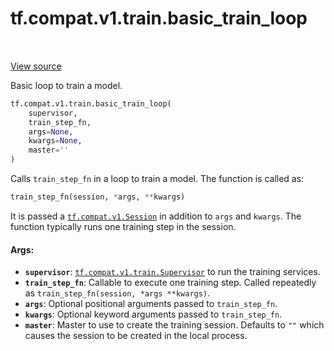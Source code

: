 <div itemscope itemtype="http://developers.google.com/ReferenceObject">
<meta itemprop="name" content="tf.compat.v1.train.basic_train_loop" />
<meta itemprop="path" content="Stable" />
</div>

# tf.compat.v1.train.basic_train_loop

<!-- Insert buttons -->

<table class="tfo-notebook-buttons tfo-api" align="left">
</table>

<a target="_blank" href="/code/stable/tensorflow/python/training/basic_loops.py">View source</a>



<!-- Start diff -->
Basic loop to train a model.

``` python
tf.compat.v1.train.basic_train_loop(
    supervisor,
    train_step_fn,
    args=None,
    kwargs=None,
    master=''
)
```



<!-- Placeholder for "Used in" -->

Calls `train_step_fn` in a loop to train a model.  The function is called as:

```python
train_step_fn(session, *args, **kwargs)
```

It is passed a <a href="../../../../tf/compat/v1/Session.md"><code>tf.compat.v1.Session</code></a> in addition to `args` and `kwargs`.  The
function
typically runs one training step in the session.

#### Args:


* <b>`supervisor`</b>: <a href="../../../../tf/compat/v1/train/Supervisor.md"><code>tf.compat.v1.train.Supervisor</code></a> to run the training services.
* <b>`train_step_fn`</b>: Callable to execute one training step.  Called repeatedly as
  `train_step_fn(session, *args **kwargs)`.
* <b>`args`</b>: Optional positional arguments passed to `train_step_fn`.
* <b>`kwargs`</b>: Optional keyword arguments passed to `train_step_fn`.
* <b>`master`</b>: Master to use to create the training session.  Defaults to `""`
  which causes the session to be created in the local process.